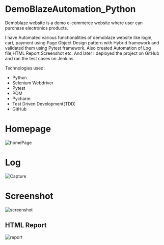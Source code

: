 # DemoBlazeAutomation_Python

Demoblaze website is a demo e-commerce website where user can purchase electronics products.

I have Automated various functionalities of demoblaze website like login, cart, payment using Page Object Design pattern with Hybrid framework and validated them using Pytest framework. Also created Automation of Log file,HTML Report,Screenshot etc. 
And later I deployed the project on GitHub and ran the test cases on Jenkins.

Technologies used:
* Python
* Selenium Webdriver
* Pytest
* POM
* Pycharm
* Test Driven Development(TDD)
* GitHub

# Homepage

![homePage](https://user-images.githubusercontent.com/118111187/232315304-f4d1b938-9c5c-4190-a96c-bfcdfa50ec1c.jpg)

# Log
![Capture](https://user-images.githubusercontent.com/118111187/232319584-10ac6f1f-b45e-4dc0-939b-9f7ef55c9b3f.JPG)

# Screenshot
![screenshot](https://user-images.githubusercontent.com/118111187/232319071-6a6a8635-5bfb-4091-a5fa-b3ccc5ca8c4f.png)

## HTML Report
![report](https://user-images.githubusercontent.com/118111187/232320064-410e9f7d-f41e-4f64-b8ba-211bb400f370.JPG)


